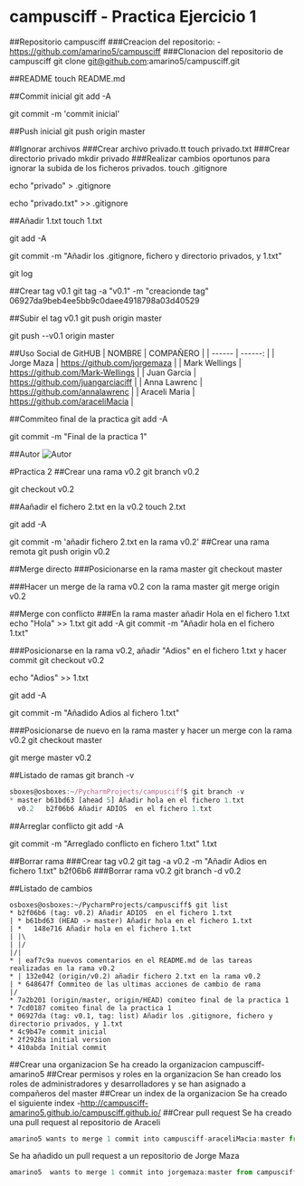 # campusciff - Practica Ejercicio 1

##Repositorio campusciff
###Creacion del repositorio:
-<https://github.com/amarino5/campusciff>
###Clonacion del repositorio de campusciff
git clone git@github.com:amarino5/campusciff.git

##README
touch README.md

##Commit inicial
git add -A

git commit -m 'commit inicial'

##Push inicial
git push origin master

##Ignorar archivos
###Crear archivo privado.tt
touch privado.txt
###Crear directorio privado
mkdir privado
###Realizar cambios oportunos para ignorar la subida de los ficheros privados.
touch .gitignore

echo "privado" > .gitignore

echo "privado.txt" >> .gitignore

##Añadir 1.txt
touch 1.txt 

git add -A

git commit -m "Añadir los .gitignore, fichero y directorio privados, y 1.txt"

git log

##Crear tag v0.1
git tag -a "v0.1" -m "creacionde tag" 06927da9beb4ee5bb9c0daee4918798a03d40529

##Subir el tag v0.1
git push origin master

git push --v0.1 origin master

##Uso Social de GitHUB
| NOMBRE | COMPAÑERO | 
| ------ | ------: | 
| Jorge Maza    | https://github.com/jorgemaza |
| Mark Wellings | https://github.com/Mark-Wellings |
| Juan Garcia   | https://github.com/juangarciaciff |
| Anna Lawrenc  | https://github.com/annalawrenc |
| Araceli Maria | https://github.com/araceliMacia |

##Commiteo final de la practica
git add -A

git commit -m "Final de la practica 1"

##Autor
![Autor](https://avatars0.githubusercontent.com/u/7388117?v=3&s=460)


#Practica 2
##Crear una rama v0.2
git branch v0.2

git checkout v0.2

##Aañadir el fichero 2.txt en la v0.2
touch 2.txt

git add -A

git commit -m 'añadir fichero 2.txt en la rama v0.2'
##Crear una rama remota
git push origin v0.2

##Merge directo 
###Posicionarse en la rama master
git checkout master

###Hacer un merge de la rama v0.2 con la rama master
git merge origin v0.2

##Merge con conflicto
###En la rama master añadir Hola en el fichero 1.txt
echo "Hola" >> 1.txt
git add -A
git commit -m "Añadir hola en el fichero 1.txt"

###Posicionarse en la rama v0.2, añadir "Adios" en el fichero 1.txt y hacer commit
git checkout v0.2

echo "Adios" >> 1.txt

git add -A

git commit -m "Añadido Adios al fichero 1.txt"

###Posicionarse de nuevo en la rama master y hacer un merge con la rama v0.2
git checkout master

git merge master v0.2

##Listado de ramas
git branch -v 

~~~javascript
sboxes@osboxes:~/PycharmProjects/campusciff$ git branch -v
* master b61bd63 [ahead 5] Añadir hola en el fichero 1.txt
  v0.2   b2f06b6 Añadir ADIOS  en el fichero 1.txt
~~~

##Arreglar conflicto
git add -A

git commit -m "Arreglado conflicto en fichero 1.txt" 1.txt

##Borrar rama
###Crear tag v0.2
git tag -a v0.2 -m "Añadir Adios en fichero 1.txt" b2f06b6
###Borrar rama v0.2
git branch -d v0.2

##Listado de cambios
~~~shell
osboxes@osboxes:~/PycharmProjects/campusciff$ git list
* b2f06b6 (tag: v0.2) Añadir ADIOS  en el fichero 1.txt
| * b61bd63 (HEAD -> master) Añadir hola en el fichero 1.txt
| *   148e716 Añadir hola en el fichero 1.txt
| |\  
| |/  
|/|   
* | eaf7c9a nuevos comentarios en el README.md de las tareas realizadas en la rama v0.2
* | 132e042 (origin/v0.2) añadir fichero 2.txt en la rama v0.2
| * 648647f Commiteo de las ultimas acciones de cambio de rama
|/  
* 7a2b201 (origin/master, origin/HEAD) comiteo final de la practica 1
* 7cd0187 comiteo final de la practica 1
* 06927da (tag: v0.1, tag: list) Añadir los .gitignore, fichero y directorio privados, y 1.txt
* 4c9b47e commit inicial
* 2f2928a initial version
* 410abda Initial commit
~~~




##Crear una organizacion
Se ha creado la organizacion campusciff-amarino5
##Crear permisos y roles en la organizacion
Se han creado los roles de administradores y desarrolladores y se han asignado a compañeros del master
##Crear un index de la organizacion
Se ha creado el siguiente index -<http://campusciff-amarino5.github.io/campusciff.github.io/>
##Crear pull request
Se ha creado una pull request al repositorio de Araceli 
~~~ javascript 
amarino5 wants to merge 1 commit into campusciff-araceliMacia:master from campusciff-amarino5:b-añadir-nombre-amarin
~~~
Se ha añadido un pull request a un repositorio de Jorge Maza
~~~ javascript
amarino5  wants to merge 1 commit into jorgemaza:master from campusciff-amarino5:rama-pull-request
~~~
